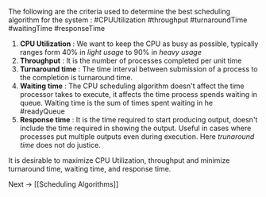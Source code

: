 The following are the criteria used to determine the best scheduling algorithm for the system : 
#CPUUtilization #throughput #turnaroundTime #waitingTime #responseTime
1. **CPU Utilization** : We want to keep the CPU as busy as possible, typically ranges form 40% in *light usage* to 90% in *heavy usage*
2. **Throughput** : It is the number of processes completed per unit time
3. **Turnaround time** : The time interval between submission of a process to the completion is turnaround time.
4. **Waiting time** : The CPU scheduling algorithm doesn't affect the time processor takes to execute, it affects the time process spends waiting in queue. Waiting time is the sum of times spent waiting in he #readyQueue
5. **Response time** : It is the time required to start producing output, doesn't include the time required in showing the output. Useful in cases where processes put multiple outputs even during execution. Here *trunaround* *time* does not do justice.

It is desirable to maximize CPU Utilization, throughput and minimize turnaround time, waiting time, and response time.


Next → [[Scheduling Algorithms]] 
